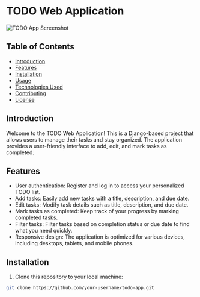 # TODO Web Application

![TODO App Screenshot](todo_app_screenshot.png)

## Table of Contents

- [Introduction](#introduction)
- [Features](#features)
- [Installation](#installation)
- [Usage](#usage)
- [Technologies Used](#technologies-used)
- [Contributing](#contributing)
- [License](#license)

## Introduction

Welcome to the TODO Web Application! This is a Django-based project that allows users to manage their tasks and stay organized. The application provides a user-friendly interface to add, edit, and mark tasks as completed.

## Features

- User authentication: Register and log in to access your personalized TODO list.
- Add tasks: Easily add new tasks with a title, description, and due date.
- Edit tasks: Modify task details such as title, description, and due date.
- Mark tasks as completed: Keep track of your progress by marking completed tasks.
- Filter tasks: Filter tasks based on completion status or due date to find what you need quickly.
- Responsive design: The application is optimized for various devices, including desktops, tablets, and mobile phones.

## Installation

1. Clone this repository to your local machine:

```bash
git clone https://github.com/your-username/todo-app.git
